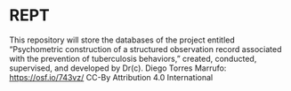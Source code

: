 # REPT
This repository will store the databases of the project entitled “Psychometric construction of a structured observation record associated with the prevention of tuberculosis behaviors,” created, conducted, supervised, and developed by Dr(c). Diego Torres Marrufo: https://osf.io/743vz/  CC-By Attribution 4.0 International
